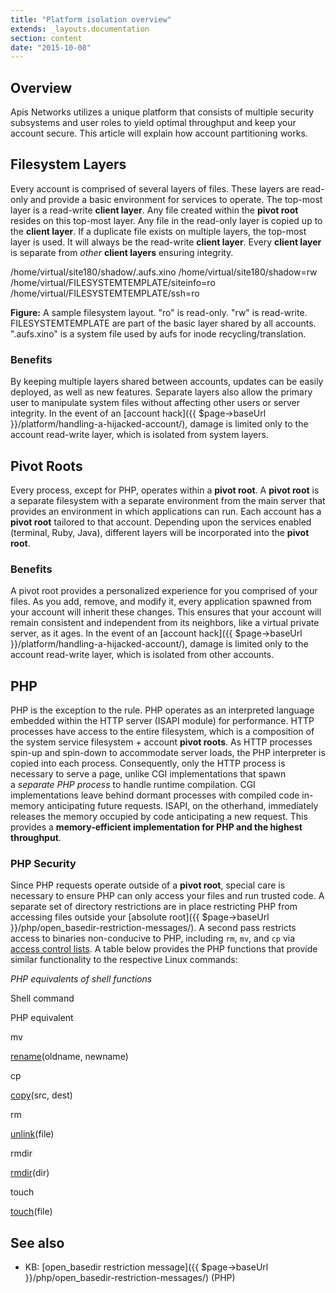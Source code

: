 ```yaml
---
title: "Platform isolation overview"
extends: _layouts.documentation
section: content
date: "2015-10-08"
---
```


## Overview

Apis Networks utilizes a unique platform that consists of multiple security subsystems and user roles to yield optimal throughput and keep your account secure. This article will explain how account partitioning works.

## Filesystem Layers

Every account is comprised of several layers of files. These layers are read-only and provide a basic environment for services to operate. The top-most layer is a read-write **client layer**. Any file created within the **pivot root** resides on this top-most layer. Any file in the read-only layer is copied up to the **client layer**. If a duplicate file exists on multiple layers, the top-most layer is used. It will always be the read-write **client layer**. Every **client layer** is separate from _other_ **client layers** ensuring integrity.

/home/virtual/site180/shadow/.aufs.xino
/home/virtual/site180/shadow=rw
/home/virtual/FILESYSTEMTEMPLATE/siteinfo=ro
/home/virtual/FILESYSTEMTEMPLATE/ssh=ro

**Figure:** A sample filesystem layout. "ro" is read-only. "rw" is read-write. FILESYSTEMTEMPLATE are part of the basic layer shared by all accounts. ".aufs.xino" is a system file used by aufs for inode recycling/translation.

### Benefits

By keeping multiple layers shared between accounts, updates can be easily deployed, as well as new features. Separate layers also allow the primary user to manipulate system files without affecting other users or server integrity. In the event of an [account hack]({{ $page->baseUrl }}/platform/handling-a-hijacked-account/), damage is limited only to the account read-write layer, which is isolated from system layers.

## Pivot Roots

Every process, except for PHP, operates within a **pivot root**. A **pivot root** is a separate filesystem with a separate environment from the main server that provides an environment in which applications can run. Each account has a **pivot root** tailored to that account. Depending upon the services enabled (terminal, Ruby, Java), different layers will be incorporated into the **pivot root**.

### Benefits

A pivot root provides a personalized experience for you comprised of your files. As you add, remove, and modify it, every application spawned from your account will inherit these changes. This ensures that your account will remain consistent and independent from its neighbors, like a virtual private server, as it ages. In the event of an [account hack]({{ $page->baseUrl }}/platform/handling-a-hijacked-account/), damage is limited only to the account read-write layer, which is isolated from other accounts.

## PHP

PHP is the exception to the rule. PHP operates as an interpreted language embedded within the HTTP server (ISAPI module) for performance. HTTP processes have access to the entire filesystem, which is a composition of the system service filesystem + account **pivot roots**. As HTTP processes spin-up and spin-down to accommodate server loads, the PHP interpreter is copied into each process. Consequently, only the HTTP process is necessary to serve a page, unlike CGI implementations that spawn a _separate PHP process_ to handle runtime compilation. CGI implementations leave behind dormant processes with compiled code in-memory anticipating future requests. ISAPI, on the otherhand, immediately releases the memory occupied by code anticipating a new request. This provides a **memory-efficient implementation for PHP and the highest throughput**.

### PHP Security

Since PHP requests operate outside of a **pivot root**, special care is necessary to ensure PHP can only access your files and run trusted code. A separate set of directory restrictions are in place restricting PHP from accessing files outside your [absolute root]({{ $page->baseUrl }}/php/open_basedir-restriction-messages/). A second pass restricts access to binaries non-conducive to PHP, including `rm`, `mv`, and `cp` via [access control lists](https://wiki.archlinux.org/index.php/Access_Control_Lists). A table below provides the PHP functions that provide similar functionality to the respective Linux commands:

_PHP equivalents of shell functions_

Shell command

PHP equivalent

mv

[rename](http://php.net/rename)(oldname, newname)

cp

[copy](http://php.net/copy)(src, dest)

rm

[unlink](http://php.net/unlink)(file)

rmdir

[rmdir](http://php.net/rmdir)(dir)

touch

[touch](http://php.net/touch)(file)

## See also

- KB: [open\_basedir restriction message]({{ $page->baseUrl }}/php/open_basedir-restriction-messages/) (PHP)
